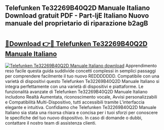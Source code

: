 ## Telefunken Te32269B40Q2D Manuale Italiano Download gratuit PDF - Part-ljE Italiano Nuovo manuale del proprietario di riparazione b2agB

# <h2><a href="http://dfehhd.blite.top/?on=Telefunken+Te32269B40Q2D+Manuale+Italiano">🔗Download 👉🔴 Telefunken Te32269B40Q2D Manuale Italiano</a></h2>

[![Telefunken Te32269B40Q2D Manuale Italiano download](https://i.imgur.com/lujVjoI.png)](http://dfehhd.blite.top/?on=Telefunken+Te32269B40Q2D+Manuale+Italiano)
Apprendimento reso facile questa guida suddivide concetti complessi in semplici passaggi per comprendere facilmente il tuo nuovo REDDDDDDD. Compatibile con una varietà di dispositivi questo Telefunken Te32269B40Q2D Manuale Italiano si integra perfettamente con una varietà di dispositivi e piattaforme. Le funzionalità avanzate di Telefunken Te32269B40Q2D Manuale Italiano includono Realtà Aumentata, riconoscimento vocale, Avvisi personalizzabili e Compatibilità Multi-Dispositivo, tutti accessibili tramite L'interfaccia elegante e intuitiva. Confidiamo che Telefunken Te32269B40Q2D Manuale Italiano sia stata una risorsa chiara e concisa per i tuoi sforzi per conoscere le specifiche del tuo nuovo dispositivo. In caso di domande o dubbi, contattare il nostro team di assistenza clienti.
